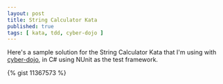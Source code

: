```yaml
---
layout: post
title: String Calculator Kata
published: true
tags: [ kata, tdd, cyber-dojo ]
---
```


Here's a sample solution for the String Calculator Kata that I'm using with 
[cyber-dojo](http://cyber-dojo.com), in C# using NUnit as the test framework.

{% gist 11367573 %}
